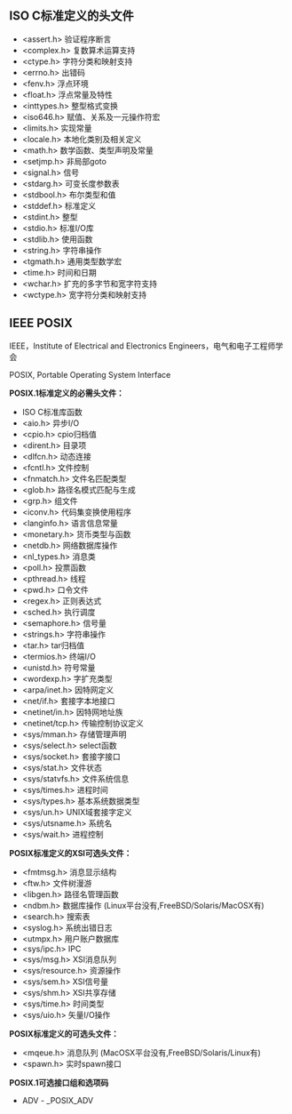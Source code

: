 ## ISO C标准定义的头文件

* <assert.h> 验证程序断言
* <complex.h> 复数算术运算支持
* <ctype.h> 字符分类和映射支持
* <errno.h> 出错码
* <fenv.h> 浮点环境
* <float.h> 浮点常量及特性
* <inttypes.h> 整型格式变换
* <iso646.h> 赋值、关系及一元操作符宏
* <limits.h> 实现常量
* <locale.h> 本地化类别及相关定义
* <math.h> 数学函数、类型声明及常量
* <setjmp.h> 非局部goto
* <signal.h> 信号
* <stdarg.h> 可变长度参数表
* <stdbool.h> 布尔类型和值
* <stddef.h> 标准定义
* <stdint.h> 整型
* <stdio.h> 标准I/O库
* <stdlib.h> 使用函数
* <string.h> 字符串操作
* <tgmath.h> 通用类型数学宏
* <time.h> 时间和日期
* <wchar.h> 扩充的多字节和宽字符支持
* <wctype.h> 宽字符分类和映射支持

## IEEE POSIX

IEEE，Institute of Electrical and Electronics Engineers，电气和电子工程师学会

POSIX, Portable Operating System Interface

**POSIX.1标准定义的必需头文件：**

* ISO C标准库函数
* <aio.h> 异步I/O
* <cpio.h> cpio归档值
* <dirent.h> 目录项
* <dlfcn.h> 动态连接
* <fcntl.h> 文件控制
* <fnmatch.h> 文件名匹配类型
* <glob.h> 路径名模式匹配与生成
* <grp.h> 组文件
* <iconv.h> 代码集变换使用程序
* <langinfo.h> 语言信息常量
* <monetary.h> 货币类型与函数
* <netdb.h> 网络数据库操作
* <nl_types.h> 消息类
* <poll.h> 投票函数
* <pthread.h> 线程
* <pwd.h> 口令文件
* <regex.h> 正则表达式
* <sched.h> 执行调度
* <semaphore.h> 信号量
* <strings.h> 字符串操作
* <tar.h> tar归档值
* <termios.h> 终端I/O
* <unistd.h> 符号常量
* <wordexp.h> 字扩充类型
* <arpa/inet.h> 因特网定义
* <net/if.h> 套接字本地接口
* <netinet/in.h> 因特网地址族
* <netinet/tcp.h> 传输控制协议定义
* <sys/mman.h> 存储管理声明
* <sys/select.h> select函数
* <sys/socket.h> 套接字接口
* <sys/stat.h> 文件状态
* <sys/statvfs.h> 文件系统信息
* <sys/times.h> 进程时间
* <sys/types.h> 基本系统数据类型
* <sys/un.h> UNIX域套接字定义
* <sys/utsname.h> 系统名
* <sys/wait.h> 进程控制

**POSIX标准定义的XSI可选头文件：**

* <fmtmsg.h> 消息显示结构
* <ftw.h> 文件树漫游
* <libgen.h> 路径名管理函数
* <ndbm.h> 数据库操作 (Linux平台没有,FreeBSD/Solaris/MacOSX有)
* <search.h> 搜索表
* <syslog.h> 系统出错日志
* <utmpx.h> 用户账户数据库
* <sys/ipc.h> IPC
* <sys/msg.h> XSI消息队列
* <sys/resource.h> 资源操作
* <sys/sem.h> XSI信号量
* <sys/shm.h> XSI共享存储
* <sys/time.h> 时间类型
* <sys/uio.h> 矢量I/O操作

**POSIX标准定义的可选头文件：**

* <mqeue.h> 消息队列 (MacOSX平台没有,FreeBSD/Solaris/Linux有)
* <spawn.h> 实时spawn接口

**POSIX.1可选接口组和选项码**

* ADV - _POSIX_ADV